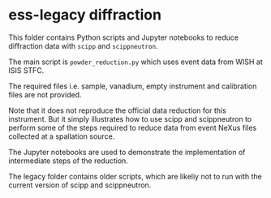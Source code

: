 # ess-legacy diffraction

This folder contains Python scripts and Jupyter notebooks to reduce diffraction 
data with `scipp` and `scippneutron`.

The main script is `powder_reduction.py` which uses event data from WISH at ISIS STFC.

The required files i.e. sample, vanadium, empty instrument and calibration files are not provided.

Note that it does not reproduce the official data reduction for this instrument. But it 
simply illustrates how to use scipp and scippneutron to perform some of the steps required
to reduce data from event NeXus files collected at a spallation source.

The Jupyter notebooks are used to demonstrate the implementation of intermediate steps of
the reduction.

The legacy folder contains older scripts, which are likeliy not to run with the current 
version of scipp and scippneutron.
